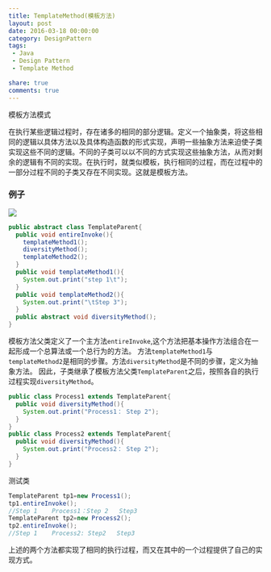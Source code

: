```yaml
---
title: TemplateMethod(模板方法)
layout: post
date: 2016-03-18 00:00:00
category: DesignPattern
tags:
 - Java
 - Design Pattern
 - Template Method

share: true
comments: true
---
```



模板方法模式

在执行某些逻辑过程时，存在诸多的相同的部分逻辑。定义一个抽象类，将这些相同的逻辑以具体方法以及具体构造函数的形式实现，声明一些抽象方法来迫使子类实现这些不同的逻辑。不同的子类可以以不同的方式实现这些抽象方法，从而对剩余的逻辑有不同的实现。在执行时，就类似模板，执行相同的过程，而在过程中的一部分过程不同的子类又存在不同实现。这就是模板方法。

### 例子
![](/images/designPattern-TemplateMethod.png)

```java
public abstract class TemplateParent{
  public void entireInvoke(){
    templateMethod1();
    diversityMethod();
    templateMethod2();
  }
  public void templateMethod1(){
    System.out.print("step 1\t");
  }
  public void templateMethod2(){
    System.out.print("\tStep 3");
  }
  public abstract void diversityMethod();
}
```
模板方法父类定义了一个主方法`entireInvoke`,这个方法把基本操作方法组合在一起形成一个总算法或一个总行为的方法。
方法`templateMethod1`与`templateMethod2`是相同的步骤。方法`diversityMethod`是不同的步骤，定义为抽象方法。
因此，子类继承了模板方法父类`TemplateParent`之后，按照各自的执行过程实现`diversityMethod`。

```java
public class Process1 extends TemplateParent{
  public void diversityMethod(){
    System.out.print("Process1： Step 2");
  }
}
public class Process2 extends TemplateParent{
  public void diversityMethod(){
    System.out.print("Process2： Step 2");
  }
}
```

测试类

```java
TemplateParent tp1=new Process1();
tp1.entireInvoke();
//Step 1    Process1：Step 2   Step3
TemplateParent tp2=new Process2();
tp2.entireInvoke();
//Step 1    Process2: Step2   Step3
```
上述的两个方法都实现了相同的执行过程，而又在其中的一个过程提供了自己的实现方式。
